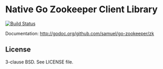 Native Go Zookeeper Client Library
===================================

[![Build Status](https://travis-ci.org/talbright/go-zookeeper.png)](https://travis-ci.org/talbright/go-zookeeper)

Documentation: http://godoc.org/github.com/samuel/go-zookeeper/zk

License
-------

3-clause BSD. See LICENSE file.
